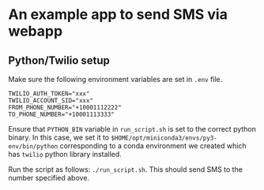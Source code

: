 # An example app to send SMS via webapp 


## Python/Twilio setup

Make sure the following environment variables are set in `.env` file.

```
TWILIO_AUTH_TOKEN="xxx"
TWILIO_ACCOUNT_SID="xxx"
FROM_PHONE_NUMBER="+10001112222"
TO_PHONE_NUMBER="+10001113333"
```

Ensure that `PYTHON_BIN` variable in `run_script.sh` is set to the correct python binary.
In this case, we set it to `$HOME/opt/miniconda3/envs/py3-env/bin/python` corresponding to
a conda environment we created which has `twilio` python library installed.

Run the script as follows: `./run_script.sh`. This should send SMS to the number specified above.
